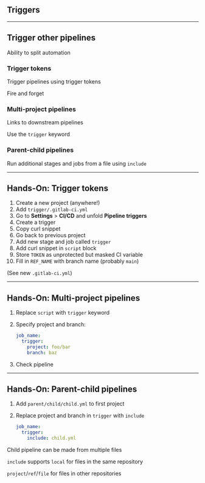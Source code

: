 <!-- .slide: id="gitlab_triggers" class="vertical-center" -->

<i class="fa-duotone fa-play fa-8x fa-duotone-colors" style="float: right; color: grey;"></i>

## Triggers

---

## Trigger other pipelines

Ability to split automation

### Trigger tokens

Trigger pipelines using trigger tokens [](https://docs.gitlab.com/ee/ci/triggers/)

Fire and forget

### Multi-project pipelines

Links to downstream pipelines [](https://docs.gitlab.com/ee/ci/pipelines/multi_project_pipelines.html)

Use the `trigger` keyword [](https://docs.gitlab.com/ee/ci/yaml/index.html#trigger)

### Parent-child pipelines

Run additional stages and jobs from a file [](https://docs.gitlab.com/ee/ci/pipelines/parent_child_pipelines.html) using `include`

---

## Hands-On: Trigger tokens

1. Create a new project (anywhere!)
1. Add `trigger/.gitlab-ci.yml`
1. Go to **Settings** > **CI/CD** and unfold **Pipeline triggers**
1. Create a trigger
1. Copy curl snippet
1. Go back to previous project
1. Add new stage and job called `trigger`
1. Add curl snippet in `script` block
1. Store `TOKEN` as unprotected but masked CI variable [<i class="fa-solid fa-arrow-right-to-bracket"></i>](#/gitlab_ci_variable)
1. Fill in `REF_NAME` with branch name (probably `main`)

(See new `.gitlab-ci.yml`)

---

## Hands-On: Multi-project pipelines

1. Replace `script` with `trigger` keyword
1. Specify project and branch:

    ```yaml
    job_name:
      trigger:
        project: foo/bar
        branch: baz
    ```

1. Check pipeline

---

## Hands-On: Parent-child pipelines

1. Add `parent/child/child.yml` to first project
1. Replace project and branch in `trigger` with `include` [<i class="fa-solid fa-arrow-right-to-bracket"></i>](#/gitlab_templates)

    ```yaml
    job_name:
      trigger:
        include: child.yml
    ```

Child pipeline can be made from multiple files

`include` supports `local` for files in the same repository

`project`/`ref`/`file` for files in other repositories
